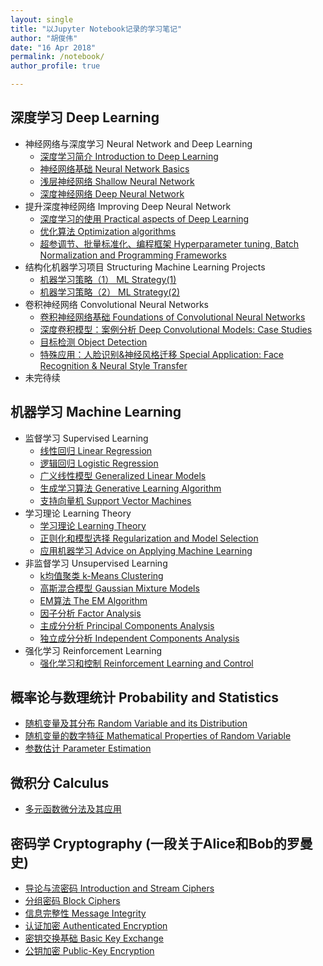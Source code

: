 ```yaml
---
layout: single
title: "以Jupyter Notebook记录的学习笔记"
author: "胡俊伟"
date: "16 Apr 2018"
permalink: /notebook/
author_profile: true

---
```


## 深度学习 Deep Learning ##

- 神经网络与深度学习 Neural Network and Deep Learning
    - [深度学习简介 Introduction to Deep Learning](http://nbviewer.jupyter.org/github/reata/DeepLearning/blob/master/Introduction%20to%20Deep%20Learning.ipynb)
    - [神经网络基础 Neural Network Basics](http://nbviewer.jupyter.org/github/reata/DeepLearning/blob/master/Neural%20Network%20Basics.ipynb)
    - [浅层神经网络 Shallow Neural Network](http://nbviewer.jupyter.org/github/reata/DeepLearning/blob/master/Shallow%20Neural%20Network.ipynb)
    - [深度神经网络 Deep Neural Network](http://nbviewer.jupyter.org/github/reata/DeepLearning/blob/master/Deep%20Neural%20Network.ipynb)
- 提升深度神经网络 Improving Deep Neural Network
    - [深度学习的使用 Practical aspects of Deep Learning](http://nbviewer.jupyter.org/github/reata/DeepLearning/blob/master/Practical%20aspects%20of%20Deep%20Learning.ipynb)
    - [优化算法 Optimization algorithms](http://nbviewer.jupyter.org/github/reata/DeepLearning/blob/master/Optimization%20algorithms.ipynb)
    - [超参调节、批量标准化、编程框架 Hyperparameter tuning, Batch Normalization and Programming Frameworks](http://nbviewer.jupyter.org/github/reata/DeepLearning/blob/master/Hyperparameter%20tuning%2C%20Batch%20Normalization%20and%20Programming%20Frameworks.ipynb)
- 结构化机器学习项目 Structuring Machine Learning Projects
    - [机器学习策略（1） ML Strategy(1)](http://nbviewer.jupyter.org/github/reata/DeepLearning/blob/master/ML%20Strategy%20%281%29.ipynb)
    - [机器学习策略（2） ML Strategy(2)](http://nbviewer.jupyter.org/github/reata/DeepLearning/blob/master/ML%20Strategy%20%282%29.ipynb)
- 卷积神经网络 Convolutional Neural Networks
    - [卷积神经网络基础 Foundations of Convolutional Neural Networks](http://nbviewer.jupyter.org/github/reata/DeepLearning/blob/master/Foundations%20of%20Convolutional%20Neural%20Networks.ipynb)
    - [深度卷积模型：案例分析 Deep Convolutional Models: Case Studies](http://nbviewer.jupyter.org/github/reata/DeepLearning/blob/master/Deep%20Convolutional%20Models%20Case%20Studies.ipynb)
    - [目标检测 Object Detection](http://nbviewer.jupyter.org/github/reata/DeepLearning/blob/master/Object%20detection.ipynb)
    - [特殊应用：人脸识别&神经风格迁移 Special Application: Face Recognition & Neural Style Transfer](http://nbviewer.jupyter.org/github/reata/DeepLearning/blob/master/Special%20applications%20-%20Face%20recognition%20%26%20Neural%20style%20transfer.ipynb)
- 未完待续

## 机器学习 Machine Learning ##

- 监督学习 Supervised Learning
    - [线性回归 Linear Regression](http://nbviewer.jupyter.org/github/reata/MachineLearning/blob/master/Linear%20Regression.ipynb)
    - [逻辑回归 Logistic Regression](http://nbviewer.jupyter.org/github/reata/MachineLearning/blob/master/Logistic%20Regression.ipynb)
    - [广义线性模型 Generalized Linear Models](http://nbviewer.jupyter.org/github/reata/MachineLearning/blob/master/Generalized%20Linear%20Models.ipynb)
    - [生成学习算法 Generative Learning Algorithm](http://nbviewer.jupyter.org/github/reata/MachineLearning/blob/master/Generative%20Learning%20Algorithms.ipynb)
    - [支持向量机 Support Vector Machines](http://nbviewer.jupyter.org/github/reata/MachineLearning/blob/master/Support%20Vector%20Machines.ipynb)
- 学习理论 Learning Theory
    - [学习理论 Learning Theory](http://nbviewer.jupyter.org/github/reata/MachineLearning/blob/master/Learning%20Theory.ipynb)
    - [正则化和模型选择 Regularization and Model Selection](http://nbviewer.jupyter.org/github/reata/MachineLearning/blob/master/Regularization%20and%20Model%20Selection.ipynb)
    - [应用机器学习 Advice on Applying Machine Learning](http://nbviewer.jupyter.org/github/reata/MachineLearning/blob/master/Advice%20on%20Applying%20Machine%20Learning.ipynb)
- 非监督学习 Unsupervised Learning
    - [k均值聚类 k-Means Clustering](http://nbviewer.jupyter.org/github/reata/MachineLearning/blob/master/k-Means%20Clustering%20Algorithm.ipynb)
    - [高斯混合模型 Gaussian Mixture Models](http://nbviewer.jupyter.org/github/reata/MachineLearning/blob/master/Gaussian%20Mixture%20Models.ipynb)
    - [EM算法 The EM Algorithm](http://nbviewer.jupyter.org/github/reata/MachineLearning/blob/master/The%20EM%20Algorithm.ipynb)
    - [因子分析 Factor Analysis](http://nbviewer.jupyter.org/github/reata/MachineLearning/blob/master/Factor%20Analysis.ipynb)
    - [主成分分析 Principal Components Analysis](http://nbviewer.jupyter.org/github/reata/MachineLearning/blob/master/Principal%20Components%20Analysis.ipynb)
    - [独立成分分析 Independent Components Analysis](http://nbviewer.jupyter.org/github/reata/MachineLearning/blob/master/Independent%20Components%20Analysis.ipynb)
- 强化学习 Reinforcement Learning
    - [强化学习和控制 Reinforcement Learning and Control](http://nbviewer.jupyter.org/github/reata/MachineLearning/blob/master/Reinforcement%20Learning%20and%20Control.ipynb)

## 概率论与数理统计 Probability and Statistics ##

- [随机变量及其分布 Random Variable and its Distribution](http://nbviewer.jupyter.org/github/reata/ProbabilityAndStatistics/blob/master/Random%20Variable%20and%20its%20Distribution.ipynb)
- [随机变量的数字特征 Mathematical Properties of Random Variable](http://nbviewer.jupyter.org/github/reata/ProbabilityAndStatistics/blob/master/Mathematical%20Properties%20of%20Random%20Variable.ipynb)
- [参数估计 Parameter Estimation](http://nbviewer.jupyter.org/github/reata/ProbabilityAndStatistics/blob/master/Parameter%20Estimation.ipynb)

## 微积分 Calculus

- [多元函数微分法及其应用](http://nbviewer.jupyter.org/github/reata/Calculus/blob/master/Multivariable%20Differential%20Calculus%20and%20its%20Application.ipynb)

## 密码学 Cryptography (一段关于Alice和Bob的罗曼史) ##

- [导论与流密码 Introduction and Stream Ciphers](http://nbviewer.jupyter.org/github/reata/Cryptography/blob/master/Introduction%20and%20Stream%20Ciphers.ipynb)
- [分组密码 Block Ciphers](http://nbviewer.jupyter.org/github/reata/Cryptography/blob/master/Block%20Ciphers.ipynb)
- [信息完整性 Message Integrity](http://nbviewer.jupyter.org/github/reata/Cryptography/blob/master/Message%20Integrity.ipynb)
- [认证加密 Authenticated Encryption](http://nbviewer.jupyter.org/github/reata/Cryptography/blob/master/Authenticated%20Encryption.ipynb)
- [密钥交换基础 Basic Key Exchange](http://nbviewer.jupyter.org/github/reata/Cryptography/blob/master/Basic%20Key%20Exchange.ipynb)
- [公钥加密 Public-Key Encryption](http://nbviewer.jupyter.org/github/reata/Cryptography/blob/master/Public-Key%20Encryption.ipynb)
